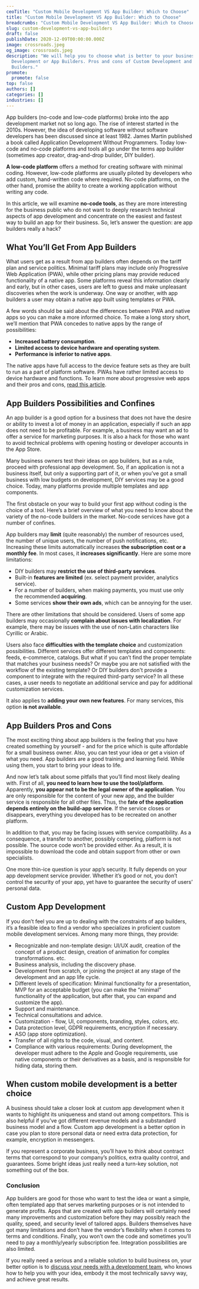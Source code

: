 ```yaml
---
ceoTitle: "Custom Mobile Development VS App Builder: Which to Choose"
title: "Custom Mobile Development VS App Builder: Which to Choose"
breadcrumbs: "Custom Mobile Development VS App Builder: Which to Choose"
slug: custom-development-vs-app-builders
draft: false
publishDate: 2020-12-09T00:00:00.000Z
image: crossroads.jpeg
og_image: crossroads.jpeg
description: "We will help you to choose what is better to your business: Custom
  Development or App Builders. Pros and cons of Custom Development and App
  Builders."
promote:
  promote: false
top: false
authors: []
categories: []
industries: []
---
```

App builders (no-code and low-code platforms) broke into the app development market not so long ago. The rise of interest started in the 2010s. However, the idea of developing software without software developers has been discussed since at least 1982. James Martin published a book called Application Development Without Programmers. Today low-code and no-code platforms and tools all go under the terms app builder (sometimes app creator, drag-and-drop builder, DIY builder).

**A low-code platform** offers a method for creating software with minimal coding. However, low-code platforms are usually piloted by developers who add custom, hand-written code where required. No-code platforms, on the other hand, promise the ability to create a working application without writing any code.

In this article, we will examine **no-code tools**, as they are more interesting for the business public who do not want to deeply research technical aspects of app development and concentrate on the easiest and fastest way to build an app for their business. So, let’s answer the question: are app builders really a hack?

## What You’ll Get From App Builders

What users get as a result from app builders often depends on the tariff plan and service politics. Minimal tariff plans may include only Progressive Web Application (PWA), while other pricing plans may provide reduced functionality of a native app. Some platforms reveal this information clearly and early, but in other cases, users are left to guess and make unpleasant discoveries when the work is underway. One way or another, with app builders a user may obtain a native app built using templates or PWA.

A few words should be said about the differences between PWA and native apps so you can make a more informed choice. To make a long story short, we’ll mention that PWA concedes to native apps by the range of possibilities:

* **Increased battery consumption**.
* **Limited access to device hardware and operating system**.
* **Performance is inferior to native apps**.

The native apps have full access to the device feature sets as they are built to run as a part of platform software. PWAs have rather limited access to device hardware and functions. To learn more about progressive web apps and their pros and cons, <a href="https://anadea.info/blog/progressive-web-apps">read this article</a>.

## App Builders Possibilities and Confines

An app builder is a good option for a business that does not have the desire or ability to invest a lot of money in an application, especially if such an app does not need to be profitable. For example, a business may want an ad to offer a service for marketing purposes. It is also a hack for those who want to avoid technical problems with opening hosting or developer accounts in the App Store.

Many business owners test their ideas on app builders, but as a rule, proceed with professional app development. So, if an application is not a business itself, but only a supporting part of it, or when you’ve got a small business with low budgets on development, DIY services may be a good choice. Today, many platforms provide multiple templates and app components.

The first obstacle on your way to build your first app without coding is the choice of a tool. Here’s a brief overview of what you need to know about the variety of the no-code builders in the market. No-code services have got a number of confines.

App builders may **limit** (quite reasonably) the number of resources used, the number of unique users, the number of push notifications, etc. Increasing these limits automatically increases **the subscription cost or a monthly fee**. In most cases, it **increases significantly**. Here are some more limitations:

* DIY builders may **restrict the use of third-party services**.
* Built-in **features are limited** (ex. select payment provider, analytics service).
* For a number of builders, when making payments, you must use only the recommended **acquiring**.
* Some services **show their own ads**, which can be annoying for the user.

There are other limitations that should be considered. Users of some app builders may occasionally **complain about issues with localization**. For example, there may be issues with the use of non-Latin characters like Cyrillic or Arabic.

Users also face **difficulties with the template choice** and customization possibilities. Different services offer different templates and components: feeds, e-commerce, catalogs. But what if you can’t find the proper template that matches your business needs? Or maybe you are not satisfied with the workflow of the existing template? Or DIY builders don't provide a component to integrate with the required third-party service? In all these cases, a user needs to negotiate an additional service and pay for additional customization services.

It also applies to **adding your own new features**. For many services, this option **is not available**.

## App Builders Pros and Cons

The most exciting thing about app builders is the feeling that you have created something by yourself - and for the price which is quite affordable for a small business owner. Also, you can test your idea or get a vision of what you need. App builders are a good training and learning field. While using them, you start to bring your ideas to life.

And now let’s talk about some pitfalls that you’ll find most likely dealing with. First of all, **you need to learn how to use the tool/platform**. Apparently, **you appear not to be the legal owner of the application**. You are only responsible for the content of your new app, and the builder service is responsible for all other files. Thus, the **fate of the application depends entirely on the build-app service**. If the service closes or disappears, everything you developed has to be recreated on another platform.

In addition to that, you may be facing issues with service compatibility. As a consequence, a transfer to another, possibly competing, platform is not possible. The source code won’t be provided either. As a result, it is impossible to download the code and obtain support from other or own specialists.

One more thin-ice question is your app’s security. It fully depends on your app development service provider. Whether it’s good or not, you don’t control the security of your app, yet have to guarantee the security of users’ personal data.


## Custom App Development

If you don’t feel you are up to dealing with the constraints of app builders, it’s a feasible idea to find a vendor who specializes in proficient custom mobile development services. Among many more things, they provide:

* Recognizable and non-template design: UI/UX audit, creation of the concept of a product design, creation of animation for complex transformations. etc.
* Business analysis, including the discovery phase.
* Development from scratch, or joining the project at any stage of the development and an app life cycle.
* Different levels of specification: Minimal functionality for a presentation, MVP for an acceptable budget (you can make the “minimal” functionality of the application, but after that, you can expand and customize the app).
* Support and maintenance.
* Technical consultations and advice.
* Customization - flow, UI, components, branding, styles, colors, etc.
* Data protection level, GDPR requirements, encryption if necessary.
* ASO (app store optimization).
* Transfer of all rights to the code, visual, and content.
* Compliance with various requirements: During development, the developer must adhere to the Apple and Google requirements, use native components or their derivatives as a basis, and is responsible for hiding data, storing them.

## When custom mobile development is a better choice

A business should take a closer look at custom app development when it wants to highlight its uniqueness and stand out among competitors. This is also helpful if you’ve got different revenue models and a substandard business model and a flow. Custom app development is a better option in case you plan to store personal data or need extra data protection, for example, encryption in messengers.

If you represent a corporate business, you’ll have to think about contract terms that correspond to your company’s politics, extra quality control, and guarantees. Some bright ideas just really need a turn-key solution, not something out of the box.


### Conclusion

App builders are good for those who want to test the idea or want a simple, often templated app that serves marketing purposes or is not intended to generate profits. Apps that are created with app builders will certainly need many improvements and customization before they may possibly reach the quality, speed, and security level of tailored apps. Builders themselves have got many limitations and don’t have the vendor’s flexibility when it comes to terms and conditions. Finally, you won’t own the code and sometimes you’ll need to pay a monthly/yearly subscription fee. Integration possibilities are also limited.

If you really need a serious and a reliable solution to build business on, your better option is to <a href="https://anadea.info/free-project-estimate"> discuss your needs with a development team</a>, who knows how to help you with your idea, embody it the most technically savvy way, and achieve great results.
